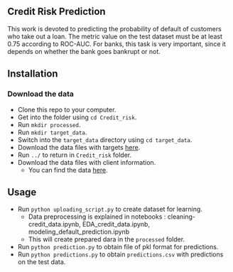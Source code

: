 ## Credit Risk Prediction
This work is devoted to predicting the probability of default of customers who take out a loan. The metric value on the test dataset must be at least 0.75 according to ROC-AUC. For banks, this task is very important, since it depends on whether the bank goes bankrupt or not.
## Installation 
### Download the data
- Clone this repo to your computer.
- Get into the folder using `cd Credit_risk`.
- Run `mkdir processed`.
- Run `mkdir target_data`.
- Switch into the `target_data` directory using `cd target_data`.
- Download the data files with targets [here](https://drive.google.com/file/d/1KNnfCT7OueH1gAYF68Bx03H6dLiI0pmu/view?usp=drive_link).
- Run `../` to return in `Credit_risk` folder.
- Download the data files with client information.
  - You can find the data [here](https://drive.google.com/drive/folders/14npslKbipCFP5A9b-Tf46TUys6WaQgGY?usp=drive_link).
## Usage
- Run `python uploading_script.py` to create dataset for learning.
  - Data preprocessing is explained in notebooks : cleaning-credit_data.ipynb, EDA_credit_data.ipynb, modeling_default_prediction.ipynb
  - This will create prepared dara in the `processed` folder.
-  Run `python prediction.py` to obtain file of pkl format for predictions.
-  Run `python predictions.py` to obtain `predictions.csv` with predictions  on the test data.
